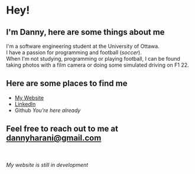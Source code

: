 # Hey!
## I'm Danny, here are some things about me
I'm a software engineering student at the University of Ottawa.<br>
I have a passion for programming and football (*soccer*).<br>
When I'm not studying, programming or playing football, I can be found taking photos with a film camera or doing some simulated driving on F1 22.

## Here are some places to find me
* [My Website](https://www.dannyharani.com)
* [LinkedIn](https://www.linkedin.com/in/danny-harani)
* Github *You're here already*

## Feel free to reach out to me at dannyharani@gmail.com
<br><br>
*My website is still in development*